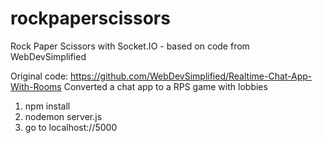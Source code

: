 # rockpaperscissors
Rock Paper Scissors with Socket.IO - based on code from WebDevSimplified 

Original code: https://github.com/WebDevSimplified/Realtime-Chat-App-With-Rooms
Converted a chat app to a RPS game with lobbies

1. npm install
2. nodemon server.js
3. go to localhost://5000

